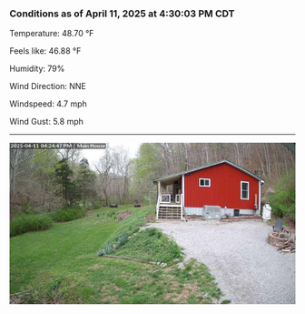 ### Conditions as of April 11, 2025 at 4:30:03 PM CDT 

Temperature: 48.70 &deg;F

Feels like: 46.88 &deg;F

Humidity: 79%

Wind Direction: NNE

Windspeed: 4.7 mph

Wind Gust: 5.8 mph

---

<img src="./images/latest.jpeg"/>

